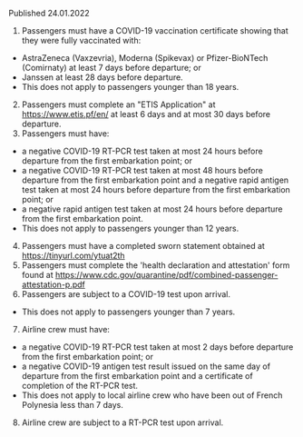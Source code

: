 Published 24.01.2022
1. Passengers must have a COVID-19 vaccination certificate showing that they were fully vaccinated with:
- AstraZeneca (Vaxzevria), Moderna (Spikevax) or Pfizer-BioNTech (Comirnaty) at least 7 days before departure; or
- Janssen at least 28 days before departure.
- This does not apply to passengers younger than 18 years.
2. Passengers must complete an "ETIS Application" at <a href="https://www.etis.pf/en/">https://www.etis.pf/en/</a> at least 6 days and at most 30 days before departure.
3. Passengers must have:
- a negative COVID-19 RT-PCR test taken at most 24 hours before departure from the first embarkation point; or
- a negative COVID-19 RT-PCR test taken at most 48 hours before departure from the first embarkation point and a negative rapid antigen test taken at most 24 hours before departure from the first embarkation point; or
- a negative rapid antigen test taken at most 24 hours before departure from the first embarkation point.
- This does not apply to passengers younger than 12 years.
4. Passengers must have a completed sworn statement obtained at <a href="https://tinyurl.com/ytuat2th">https://tinyurl.com/ytuat2th</a>
5. Passengers must complete the 'health declaration and attestation' form found at <a href="https://www.cdc.gov/quarantine/pdf/combined-passenger-attestation-p.pdf">https://www.cdc.gov/quarantine/pdf/combined-passenger-attestation-p.pdf</a>
6. Passengers are subject to a COVID-19 test upon arrival.
- This does not apply to passengers younger than 7 years.
7. Airline crew must have:
- a negative COVID-19 RT-PCR test taken at most 2 days before departure from the first embarkation point; or
- a negative COVID-19 antigen test result issued on the same day of departure from the first embarkation point and a certificate of completion of the RT-PCR test.
- This does not apply to local airline crew who have been out of French Polynesia less than 7 days.
8. Airline crew are subject to a RT-PCR test upon arrival.